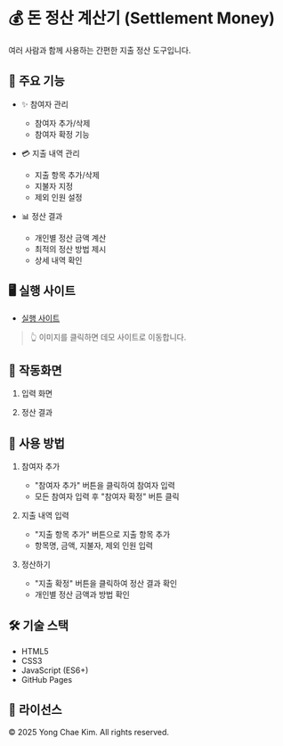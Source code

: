 # 💰 돈 정산 계산기 (Settlement Money)

여러 사람과 함께 사용하는 간편한 지출 정산 도구입니다.

## 🌟 주요 기능

- ✨ 참여자 관리
  - 참여자 추가/삭제
  - 참여자 확정 기능

- 💳 지출 내역 관리
  - 지출 항목 추가/삭제
  - 지불자 지정
  - 제외 인원 설정

- 📊 정산 결과
  - 개인별 정산 금액 계산
  - 최적의 정산 방법 제시
  - 상세 내역 확인

## 🖥️ 실행 사이트

- [실행 사이트](https://97yong.github.io/money-settlement/)

> 👆 이미지를 클릭하면 데모 사이트로 이동합니다.

## 📱 작동화면

1. 입력 화면

2. 정산 결과


## 🚀 사용 방법

1. 참여자 추가
   - "참여자 추가" 버튼을 클릭하여 참여자 입력
   - 모든 참여자 입력 후 "참여자 확정" 버튼 클릭

2. 지출 내역 입력
   - "지출 항목 추가" 버튼으로 지출 항목 추가
   - 항목명, 금액, 지불자, 제외 인원 입력

3. 정산하기
   - "지출 확정" 버튼을 클릭하여 정산 결과 확인
   - 개인별 정산 금액과 방법 확인

## 🛠️ 기술 스택

- HTML5
- CSS3
- JavaScript (ES6+)
- GitHub Pages

## 📝 라이선스

© 2025 Yong Chae Kim. All rights reserved. 